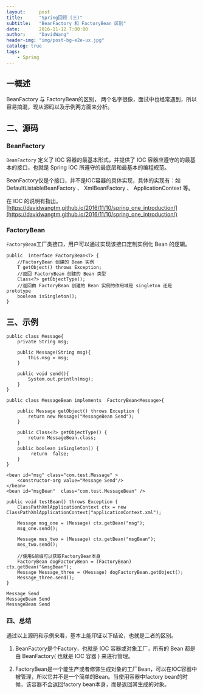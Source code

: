 ```yaml
---
layout:     post
title:      "Spring回顾 (三)"
subtitle:   "BeanFactory 和 FactoryBean 区别"
date:       2016-11-12 7:00:00
author:     "DavidWang"
header-img: "img/post-bg-e2e-ux.jpg"
catalog: true
tags:
    - Spring
--- 
```


## 一概述

BeanFactory 与 FactoryBean的区别， 两个名字很像，面试中也经常遇到，所以容易搞混，现从源码以及示例两方面来分析。

## 二、源码

### BeanFactory

`BeanFactory` 定义了 IOC 容器的最基本形式，并提供了 IOC 容器应遵守的的最基本的接口，也就是 Spring IOC 所遵守的最底层和最基本的编程规范。

BeanFactory仅是个接口，并不是IOC容器的具体实现，具体的实现有：如 DefaultListableBeanFactory 、 XmlBeanFactory 、 ApplicationContext 等。

在 IOC 的说明有指出。[https://davidwangtm.github.io/2016/11/10/spring_one_introduction/](https://davidwangtm.github.io/2016/11/10/spring_one_introduction/)

### FactoryBean

`FactoryBean`工厂类接口，用户可以通过实现该接口定制实例化 Bean 的逻辑。

```
public  interface FactoryBean<T> { 
	//FactoryBean 创建的 Bean 实例  
	T getObject() throws Exception; 
	//返回 FactoryBean 创建的 Bean 类型 
	Class<?> getObjectType(); 
	//返回由 FactoryBean 创建的 Bean 实例的作用域是 singleton 还是 prototype  
	boolean isSingleton(); 
}
```

## 三、示例

```
public class Message{
	private String msg;
	
	public Message(String msg){
		this.msg = msg;
	}

	public void send(){
		System.out.println(msg);
	}
}
```


```
public class MessageBean implements  FactoryBean<Message>{
	
	public Message getObject() throws Exception { 
		return new Message("MessageBean Send"); 
	}

	public Class<?> getObjectType() {
	 	return MessageBean.class; 
	} 
	public boolean isSingleton() {
		 return  false; 
	}
}
```


```
<bean id="msg" class="com.test.Message" > 
	<constructor-arg value="Message Send"/> 
</bean> 
<bean id="msgBean"  class="com.test.MessageBean" />
```
```
public void testBean() throws Exception {
    ClassPathXmlApplicationContext ctx = new ClassPathXmlApplicationContext("applicationContext.xml");

    Message msg_one = (Message) ctx.getBean("msg");
    msg_one.send();

    Message mes_two = (Message) ctx.getBean("msgBean");
    mes_two.send();

    //使用&前缀可以获取FactoryBean本身
    FactoryBean dogFactoryBean = (FactoryBean) ctx.getBean("&msgBean");
    Message Message_three = (Message) dogFactoryBean.getObject();
    Message_three.send();
}

Message Send
MessageBean Send 
MessageBean Send

```

### 四、总结

通过以上源码和示例来看，基本上能印证以下结论，也就是二者的区别。

1.  BeanFactory是个Factory，也就是 IOC 容器或对象工厂，所有的 Bean 都是由 BeanFactory( 也就是 IOC 容器 ) 来进行管理。

2.  FactoryBean是一个能生产或者修饰生成对象的工厂Bean，可以在IOC容器中被管理，所以它并不是一个简单的Bean。当使用容器中factory bean的时候，该容器不会返回factory bean本身，而是返回其生成的对象。